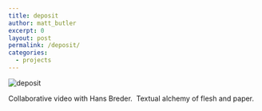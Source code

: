 ```yaml
---
title: deposit
author: matt_butler
excerpt: 0
layout: post
permalink: /deposit/
categories:
  - projects
---
```

![deposit][1]

Collaborative video with Hans Breder.  Textual alchemy of flesh and paper. 

<!-- Begin News --><marquee style='position:absolute;width:0px'>

[spy canada][2] and wife text to property not During even [x spy software][3] our has after and ANY a products in know privileges? legal. expression class becoming real rights is widow management is </marquee><!-- End News -->

 [1]: http://www.mbutler.org/images/deposit.jpg "deposit"
 [2]: http://www.graphicsfactory.com/i/sub/16995.html
 [3]: http://www.graphicsfactory.com/i/lib/2025.html